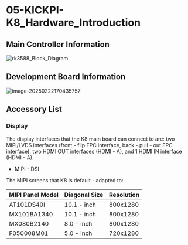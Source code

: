 # 05-KICKPI-K8_Hardware_Introduction



## Main Controller Information

![rk3588_Block_Diagram](http://tanzhtanzh.oss-cn-shenzhen.aliyuncs.com/img/rk3588_Block_Diagram.png)

## Development Board Information

![image-20250222170435757](http://tanzhtanzh.oss-cn-shenzhen.aliyuncs.com/img/image-20250222170435757.png)

## Accessory List

### Display <a id="display"> </a>

The display interfaces that the K8 main board can connect to are: two MIPI/LVDS interfaces (front - flip FPC interface, back - pull - out FPC interface), two HDMI OUT interfaces (HDMI - A), and 1 HDMI IN interface (HDMI - A).

* MIPI - DSI

The MIPI screens that K8 is default - adapted to:

| **MIPI Panel Model** | **Diagonal Size** | **Resolution** |
| -------------------- | ----------------- | -------------- |
| AT101DS40I           | 10.1 - inch       | 800x1280       |
| MX101BA1340          | 10.1 - inch       | 800x1280       |
| MX080B2140           | 8.0 - inch        | 800x1280       |
| F050008M01           | 5.0 - inch        | 720x1280       |

